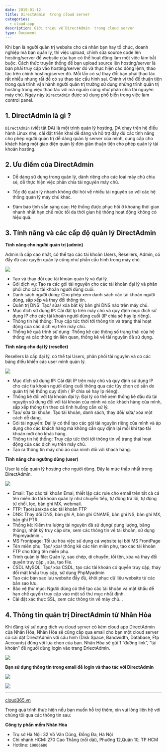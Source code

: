 ```yaml
---
date: 2019-01-12
title: DirectAdmin  trong cloud server
categories:
  - cloud-app
description: Giới thiệu về DirectAdmin  trong cloud server
type: Document
---
```


Khi bạn là người quản trị website cho cá nhân bạn hay tổ chức, doanh nghiệp mà bạn quản lý, thì việc upload, chỉnh sửa source code lên hosting/server để website của bạn có thể hoạt động làm một việc làm bắt buộc. Cách thức truyền thống để bạn upload source lên hosting/server là bạn phải truy cập vào hosting/server đó và thực hiện các dòng lệnh, thao tác trên chính hosting/server đó. Mỗi lần có sự thay đổi bạn phải thao tác rất nhiều nhưng rất dễ có sự thao tác cấu hình sai. Chính vì thế để thuận tiện trong quá trình vận hành người quản trị trường sử dụng những trình quản trị hosting trong việc thao tác với mã nguồn cũng như phân chia tài nguyên máy chủ. Ngày này `DirectAdmin` được sử dụng phổ biến trong việc làm control panel.

## 1. DirectAdmin là gì ?

`DirectAdmin` (viết tắt DA) là một trình quản lý hosting, DA chạy trên hệ điều hành Linux nhẹ, cài đặt triển khai dễ dàng và hỗ trợ đầy đủ các tính năng cho phép người quản trị dễ dàng quản lý server của mình, cung cấp cho khách hàng một giao diện quản lý đơn giản thuận tiện cho phép quản lý tài khoản hosting. 

## 2. Ưu điểm của DirectAdmin

-	Dễ dàng sử dụng trong quản lý, dành riêng cho các loại máy chủ chia sẻ, dễ thực hiện việc phân chia tài nguyên máy chủ.

-	Tốc độ quản lý nhanh không đòi hỏi về nhiều tài nguyên so với các hệ thống quản lý máy chủ khác.

-	Đảm bảo tính sẵn sàng cao: Hệ thống được phục hồi ở khoảng thời gian nhanh nhất hạn chế mức tối da thời gian hệ thống hoạt động không có hiệu quả.

## 3. Tính năng và các cấp độ quản lý DirectAdmin

**Tính năng cho người quản trị (admin)**

Admin là cấp cao nhất, có thể tạo các tài khoản Users, Resellers, Admin, có đầy đủ các quyền quản lý cũng như phần cấu hình trong máy chủ.

![](/images/img-da-cloud-app/Screenshot_709.png)

+ Tạo và thay đổi các tài khoản quản lý và đại lý.<br>
+ Gói dịch vụ: Tạo ra các gói tài nguyên cho các tài khoản đại lý và phân phối cho các tài khoản người dùng cuối.<br>
+ Danh sách người dùng: Cho phép xem danh sách các tài khoản người dùng, sắp xếp và thay đổi thông tin.<br>
+ Quản trị DNS: Tạo/ sửa/ xóa bất kỳ bản ghi DNS nào trên máy chủ.<br>
+ Mục đích sử dụng IP: Cài đặt Ip trên máy chủ và quy định mục đích sử dụng IP cho các tài khoản người dùng cuối (IP chia sẻ hay Ip riêng).<br>
+ Thông tin hệ thống: Truy cập tức thời tới thông tin và trạng thái hoạt động của các dịch vụ trên máy chủ.<br>
+ Thống kê quá trình sử dụng: Thống kê các thông số trạng thái của hệ thống và các thông tin liên quan, thống kê về tài nguyên đã sử dụng.

**Tính năng cho đại lý (reseller)**

Resellers là cấp đại lý, có thể tại Users, phân phối tài nguyên và có các bảng điều khiển các user mình quản lý.

![](/images/img-da-cloud-app/Screenshot_710.png)

+ Mục đích sử dụng IP: Cài đặt IP trên máy chủ và quy định sử dụng IP cho các tìa khoản người dùng cuối thông qua các tùy chọn có sẵn do quản trị hệ thống quy định ( IP chia sẻ hay Ip riêng).<br>
+ Thống kê đối với tài khoản đại lý: Đại lý có thể xem thống kê đầu đủ tài nguyên sử dụng đối với tài khoản của mình và các khách hàng của mình, sắp xếp thông tin theo cá tình huống cần xử lý.<br>
+ Tạo/ sửa tài khoản: Tạo tài khoản, danh sách, thay đổi/ sửa/ xóa một cách dễ dàng.<br>
+ Gói tài nguyên: Đại lý có thể tạo các gói tài nguyên riêng của mình và áp dụng cho các khách hàng mà không cần quy định lại mỗi khi tạo tài khoản mới cho khác hàng.<br>
+ Thông tin hệ thống: Truy cập tức thời tới thông tin về trạng thái hoạt động của các dịch vụ trên máy chủ.<br>
+ Tạo ra thông tin máy chủ ảo của mình đối với khách hàng.

**Tính năng cho ngường dùng (user)**

User là cấp quản lý hosting cho người dùng. Đây là mức thấp nhất trong DirectAdmin.

![](/images/img-da-cloud-app/Screenshot_711.png)

+ Email: Tạo các tải khoản Emai, thiết lập các rule cho email trên tất cả cá tên miền do tài khoản quản lý như chuyển tiếp, tự động trả lời, tự động từ chối, lọc, bản ghi MX, webmail.<br>
+ FTP: Tạo/sửa/xóa các tài khoản FTP<br>
+ DNS: Thay đổi DNS, bản ghi A, bản ghi CNAME, bản ghi NS, bản ghi MX, bản ghi PTR.<br>
+ Thống kê: Kiểm tra lượng tài nguyên đã sử dụng( dung lượng, băng thông), nhật ký truy cập site, xem các thông tin về tài khoản, sử dụng Phpmyadmin...<br>
+ MS Frontpage: Tối ưu hóa việc sử dụng cá website tại bởi MS FrontPage<br>
+ Tên miền phụ: Tạo/ xóa/ thống kê các tên miền phụ, tạo các tài khoản FTP cho từng tên miền phụ.<br>
+ Trình quản lý file: Quản lý, sao chép, di chuyển, tổi tên, xóa và thay đổi quyền truy cập , sửa, tạo file.
+ CSDL MySQL: Tạo/ xóa CSDL, tạo các tài khoản có quyền truy cập, thay đổi mật khẩu truy cập, sử dụng PhpMyadmin<br>
+ Tạo các bản sao lưu website đầy đủ, khôi phục dữ liệu website từ các bản sao lưu.<br>
+ Bảo vệ thư mục: Người dùng có thể tạo các tài khoản và mật khẩu để hạn chế quyền truy cập vào một số thư mục nhất định.<br>
+ Cài đặt xác thực SSL, xem các thông tin về máy chủ...


## 4. Thông tin quản trị DirectAdmin từ Nhân Hòa

Khi đăng ký sử dụng dịch vụ cloud server có kèm cloud app DirectAdmin của Nhân Hòa, Nhân Hòa sẽ cũng cấp qua email cho bạn một cloud server có cài đặt DirectAdmin với cấu hình (Disk Space, Bandwidth, Database, Ftp Accounts) đúng với lựa chọn của bạn. Nhân Hòa sẽ gửi 1 “đường link”, “tài khoản” để người dùng login vào trang DriectAdmin.

![](/images/img-da-cloud-app/Screenshot_706.png)

**Bạn sử dụng thông tin trong email để login và thao tác với DirectAdmin**

![](/images/img-da-cloud-app/Screenshot_707.png)

![](/images/img-da-cloud-app/Screenshot_708.png)

---
[cloud365.vn](https://cloud365.vn/)

Trong quá trình thực hiện nếu bạn muốn hỗ trợ thêm, xin vui lòng liên hệ với chúng tôi qua các thông tin sau:

**Công ty phần mềm Nhân Hòa**
- Trụ sở Hà Nội: 32 Võ Văn Dũng, Đống Đa, Hà Nội
- Chi nhánh HCM: 270 Cao Thắng (nối dài), Phường 12,Quận 10, TP HCM
- Hotline: `19006680`